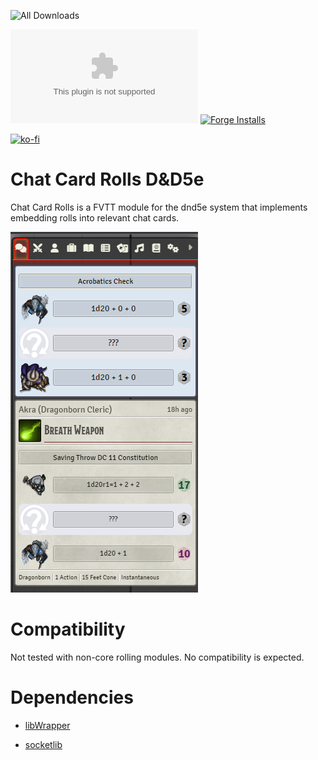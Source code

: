 ![All Downloads](https://img.shields.io/github/downloads/jessev14/rolls-in-chat/total?style=for-the-badge)

![Latest Release Download Count](https://img.shields.io/github/downloads/jessev14/rolls-in-chat/latest/module.zip)
[![Forge Installs](https://img.shields.io/badge/dynamic/json?label=Forge%20Installs&query=package.installs&suffix=%25&url=https%3A%2F%2Fforge-vtt.com%2Fapi%2Fbazaar%2Fpackage%2Frolls-in-chat&colorB=4aa94a)](https://forge-vtt.com/bazaar#package=rolls-in-chat)


[![ko-fi](https://ko-fi.com/img/githubbutton_sm.svg)](https://ko-fi.com/jessev14)

# Chat Card Rolls D&D5e

Chat Card Rolls is a FVTT module for the dnd5e system that implements embedding rolls into relevant chat cards.

![Chat Card Rolls D&D5e](/ric.png)

# Compatibility

Not tested with non-core rolling modules. No compatibility is expected.

# Dependencies

- [libWrapper](https://foundryvtt.com/packages/lib-wrapper)

- [socketlib](https://foundryvtt.com/packages/socketlib)
